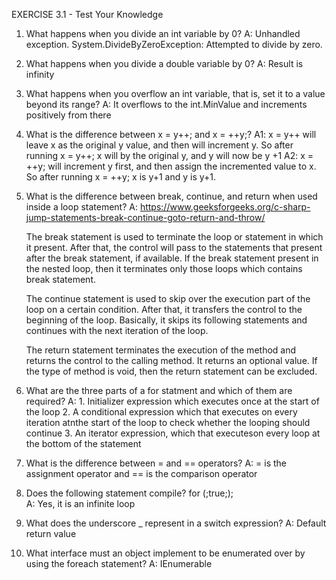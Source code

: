 EXERCISE 3.1 - Test Your Knowledge

1. What happens when you divide an int variable by 0?
    A: Unhandled exception. System.DivideByZeroException: Attempted to divide by zero.

2. What happens when you divide a double variable by 0?
    A: Result is infinity

3. What happens when you overflow an int variable, that is, set it to a value beyond its range?
    A: It overflows to the int.MinValue and increments positively from there

4. What is the difference between x = y++; and x = ++y;?
    A1: x = y++ will leave x as the original y value, and then will increment y. So after running x = y++; x    will by the original y, and y will now be y +1
    A2: x = ++y; will increment y first, and then assign the incremented value to x. So after running x = ++y; x is y+1 and y is y+1.

5. What is the difference between break, continue, and return when used inside a loop statement?
    A: https://www.geeksforgeeks.org/c-sharp-jump-statements-break-continue-goto-return-and-throw/

    The break statement is used to terminate the loop or statement in which it present. After that, the control will pass to the statements that present after the break statement, if available. If the break statement present in the nested loop, then it terminates only those loops which contains break statement.

    The continue statement is used to skip over the execution part of the loop on a certain condition. After that, it transfers the control to the beginning of the loop. Basically, it skips its following statements and continues with the next iteration of the loop.

    The return statement terminates the execution of the method and returns the control to the calling method. It returns an optional value. If the type of method is void, then the return statement can be excluded.

6. What are the three parts of a for statment and which of them are required?
    A: 
        1. Initializer expression which executes once at the start of the loop
        2. A conditional expression which that executes on every iteration atnthe start of the loop to check whether the looping should continue
        3. An iterator expression, which that executeson every loop at the bottom of the statement

7. What is the difference between = and == operators?
    A: = is the assignment operator and == is the comparison operator

8. Does the following statement compile? for (;true;);        
    A: Yes, it is an infinite loop

9. What does the underscore _ represent in a switch expression?
    A: Default return value

10. What interface must an object implement to be enumerated over by using the foreach statement?
    A: IEnumerable


